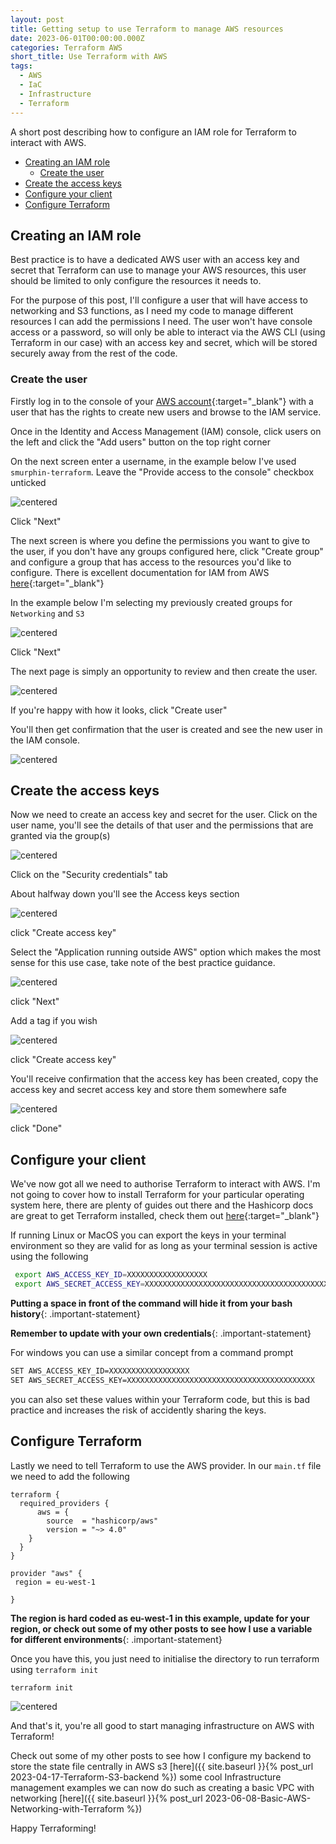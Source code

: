 ```yaml
---
layout: post
title: Getting setup to use Terraform to manage AWS resources
date: 2023-06-01T00:00:00.000Z
categories: Terraform AWS
short_title: Use Terraform with AWS
tags:
  - AWS
  - IaC
  - Infrastructure
  - Terraform
---
```

A short post describing how to configure an IAM role for Terraform to interact with AWS.

<!-- toc -->

- [Creating an IAM role](#creating-an-iam-role)
  * [Create the user](#create-the-user)
- [Create the access keys](#create-the-access-keys)
- [Configure your client](#configure-your-client)
- [Configure Terraform](#configure-terraform)

<!-- tocstop -->

## Creating an IAM role

Best practice is to have a dedicated AWS user with an access key and secret that Terraform can use to manage your AWS resources, this user should be limited to only configure the resources it needs to.

For the purpose of this post, I'll configure a user that will have access to networking and S3 functions, as I need my code to manage different resources I can add the permissions I need.  The user won't have console access or a password, so will only be able to interact via the AWS CLI (using Terraform in our case) with an access key and secret, which will be stored securely away from the rest of the code.

### Create the user

Firstly log in to the console of your [AWS account](https://us-east-1.console.aws.amazon.com/iamv2/home?region=eu-west-1#/home){:target="_blank"} with a user that has the rights to create new users and browse to the IAM service.

Once in the Identity and Access Management (IAM) console, click users on the left and click the "Add users" button on the top right corner

On the next screen enter a username, in the example below I've used `smurphin-terraform`.  Leave the "Provide access to the console" checkbox unticked

![centered](/assets/images/iam_role/create_iam_role_1.png)

Click "Next"

The next screen is where you define the permissions you want to give to the user, if you don't have any groups configured here, click "Create group" and configure a group that has access to the resources you'd like to configure. There is excellent documentation for IAM from AWS [here](https://docs.aws.amazon.com/IAM/latest/UserGuide/introduction.html){:target="_blank"}

In the example below I'm selecting my previously created groups for `Networking` and `S3` 

![centered](/assets/images/iam_role/create_iam_role_2.png)

Click "Next"

The next page is simply an opportunity to review and then create the user.

![centered](/assets/images/iam_role/create_iam_role_3.png)

If you're happy with how it looks, click "Create user"

You'll then get confirmation that the user is created and see the new user in the IAM console.

![centered](/assets/images/iam_role/create_iam_role_4.png)

## Create the access keys

Now we need to create an access key and secret for the user.  Click on the user name, you'll see the details of that user and the permissions that are granted via the group(s)

![centered](/assets/images/iam_role/create_iam_role_5.png)

Click on the "Security credentials" tab

About halfway down you'll see the Access keys section

![centered](/assets/images/iam_role/create_iam_role_6.png)

click "Create access key"

Select the "Application running outside AWS" option which makes the most sense for this use case, take note of the best practice guidance.

![centered](/assets/images/iam_role/create_iam_role_7.png)

click "Next"

Add a tag if you wish

![centered](/assets/images/iam_role/create_iam_role_8.png)

click "Create access key"

You'll receive confirmation that the access key has been created, copy the access key and secret access key and store them somewhere safe

![centered](/assets/images/iam_role/create_iam_role_9.png)

click "Done"

## Configure your client

We've now got all we need to authorise Terraform to interact with AWS.  I'm not going to cover how to install Terraform for your particular operating system here, there are plenty of guides out there and the Hashicorp docs are great to get Terraform installed, check them out [here](https://developer.hashicorp.com/terraform/downloads){:target="_blank"}

If running Linux or MacOS you can export the keys in your terminal environment so they are valid for as long as your terminal session is active using the following

```bash
 export AWS_ACCESS_KEY_ID=XXXXXXXXXXXXXXXXXX
 export AWS_SECRET_ACCESS_KEY=XXXXXXXXXXXXXXXXXXXXXXXXXXXXXXXXXXXXXXXXXX

```
**Putting a space in front of the command will hide it from your bash history**{: .important-statement}

**Remember to update with your own credentials**{: .important-statement}

For windows you can use a similar concept from a command prompt

```bash
SET AWS_ACCESS_KEY_ID=XXXXXXXXXXXXXXXXXX
SET AWS_SECRET_ACCESS_KEY=XXXXXXXXXXXXXXXXXXXXXXXXXXXXXXXXXXXXXXXXXX

```

you can also set these values within your Terraform code, but this is bad practice and increases the risk of accidently sharing the keys.

## Configure Terraform

Lastly we need to tell Terraform to use the AWS provider.  In our `main.tf` file we need to add the following

```hcl
terraform {
  required_providers {
      aws = {
        source  = "hashicorp/aws"
        version = "~> 4.0"
    }
  }
}

provider "aws" {
 region = eu-west-1

}

```

**The region is hard coded as eu-west-1 in this example, update for your region, or check out some of my other posts to see how I use a variable for different environments**{: .important-statement}

Once you have this, you just need to initialise the directory to run terraform using `terraform init`

```bash
terraform init

```

![centered](/assets/images/iam_role/create_iam_role_10.png)

And that's it, you're all good to start managing infrastructure on AWS with Terraform!

Check out some of my other posts to see how I configure my backend to store the state file centrally in AWS s3 [here]({{ site.baseurl }}{% post_url 2023-04-17-Terraform-S3-backend %}) some cool Infrastructure management examples we can now do such as creating a basic VPC with networking [here]({{ site.baseurl }}{% post_url 2023-06-08-Basic-AWS-Networking-with-Terraform %})

Happy Terraforming!













